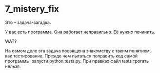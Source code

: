 # 7_mistery_fix
Это – задача-загадка.

У вас есть программа. Она работает неправильно. Её нужно починить.

WAT?

На самом деле эта задача посвящена знакомству с таким понятием, как тестирование. Прежде чем пытаться поправить код самой программы, запусти python tests.py. При правках файл tests трогать нельзя.
